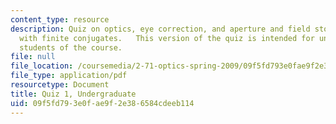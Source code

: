 ```yaml
---
content_type: resource
description: Quiz on optics, eye correction, and aperture and field stops in a telescope
  with finite conjugates.   This version of the quiz is intended for undergraduate
  students of the course.
file: null
file_location: /coursemedia/2-71-optics-spring-2009/09f5fd793e0fae9f2e386584cdeeb114_MIT2_71S09_uquiz1.pdf
file_type: application/pdf
resourcetype: Document
title: Quiz 1, Undergraduate
uid: 09f5fd79-3e0f-ae9f-2e38-6584cdeeb114
---
```

